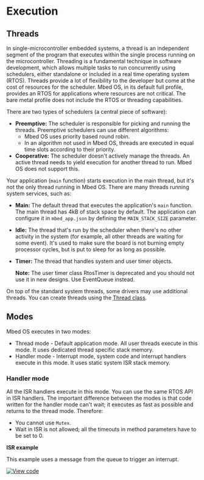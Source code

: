 # Execution

## Threads

In single-microcontroller embedded systems, a thread is an independent segment of the program that executes within the single process running on the microcontroller. Threading is a fundamental technique in software development, which allows multiple tasks to run concurrently using schedulers, either standalone or included in a real time operating system (RTOS). Threads provide a lot of flexibility to the developer but come at the cost of resources for the scheduler. Mbed OS, in its default full profile, provides an RTOS for applications where resources are not critical. The bare metal profile does not include the RTOS or threading capabilities.

There are two types of schedulers (a central piece of software):

* **Preemptive:** The scheduler is responsible for picking and running the threads. Preemptive schedulers can use different algorithms:
    * Mbed OS uses priority based round robin.
    * In an algorithm not used in Mbed OS, threads are executed in equal time slots according to their priority.
* **Cooperative:** The scheduler doesn't actively manage the threads. An active thread needs to yield execution for another thread to run. Mbed OS does not support this.

Your application (`main` function) starts execution in the main thread, but it's not the only thread running in Mbed OS. There are many threads running system services, such as:

* **Main:** The default thread that executes the application's `main` function. The main thread has 4kB of stack space by default. The application can configure it in `mbed_app.json` by defining the `MAIN_STACK_SIZE` parameter.
* **Idle:** The thread that's run by the scheduler when there's no other activity in the system (for example, all other threads are waiting for some event). It's used to make sure the board is not burning empty processor cycles, but is put to sleep for as long as possible.
* **Timer:** The thread that handles system and user timer objects.

    **Note:** The user timer class RtosTimer is deprecated and you should not use it in new designs. Use EventQueue instead.

On top of the standard system threads, some drivers may use additional threads. You can create threads using the [Thread class](../apis/thread.html).

## Modes

Mbed OS executes in two modes:

* Thread mode - Default application mode. All user threads execute in this mode. It uses dedicated thread specific stack memory.
* Handler mode - Interrupt mode, system code and interrupt handlers execute in this mode. It uses static system ISR stack memory.

### Handler mode

All the ISR handlers execute in this mode. You can use the same RTOS API in ISR handlers. The important difference between the modes is that code written for the handler mode can't wait; it executes as fast as possible and returns to the thread mode. Therefore:

* You cannot use `Mutex`.
* Wait in ISR is not allowed; all the timeouts in method parameters have to be set to 0.

**ISR example**

This example uses a message from the queue to trigger an interrupt.

[![View code](https://www.mbed.com/embed/?url=https://github.com/ARMmbed/mbed-os-snippet-Isr/tree/v6.2)](https://github.com/ARMmbed/mbed-os-snippet-Isr/blob/v6.2/main.cpp)
